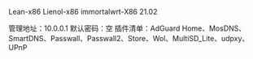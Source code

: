 Lean-x86
Lienol-x86
immortalwrt-X86 21.02

管理地址：10.0.0.1
默认密码：空
插件清单：AdGuard Home、MosDNS、SmartDNS、Passwall、Passwall2、Store、Wol、MultiSD_Lite、udpxy、UPnP
